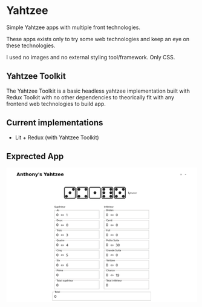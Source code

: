 # Yahtzee

Simple Yahtzee apps with multiple front technologies.

These apps exists only to try some web technologies and keep an eye on these technologies.

I used no images and no external styling tool/framework. Only CSS.

## Yahtzee Toolkit

The Yahtzee Toolkit is a basic headless yahtzee implementation built with Redux Toolkit with no other dependencies to theorically fit with any frontend web technologies to build app.

## Current implementations

- Lit + Redux (with Yahtzee Toolkit)

## Exprected App

![](./screenshot.png)
